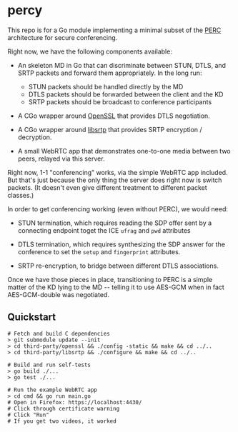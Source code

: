 percy
=====

This repo is for a Go module implementing a minimal subset of the
[PERC](https://tools.ietf.org/wg/perc) architecture for secure conferencing.

Right now, we have the following components available:

* An skeleton MD in Go that can discriminate between STUN, DTLS, and
  SRTP packets and forward them appropriately.  In the long run:
  * STUN packets should be handled directly by the MD
  * DTLS packets should be forwarded between the client and the KD
  * SRTP packets should be broadcast to conference participants

* A CGo wrapper around [OpenSSL](https://github.com/openssl/openssl)
  that provides DTLS negotiation.

* A CGo wrapper around [libsrtp](https://github.com/cisco/libstrp)
  that provides SRTP encryption / decryption.

* A small WebRTC app that demonstrates one-to-one media between two
  peers, relayed via this server.

Right now, 1-1 "conferencing" works, via the simple WebRTC app
included.  But that's just because the only thing the server does
right now is switch packets.  (It doesn't even give different
treatment to different packet classes.)

In order to get conferencing working (even without PERC), we would
need:

* STUN termination, which requires reading the SDP offer sent by a
  connecting endpoint toget the ICE `ufrag` and `pwd` attributes

* DTLS termination, which requires synthesizing the SDP answer for
  the conference to set the `setup` and `fingerprint` attributes.

* SRTP re-encryption, to bridge between different DTLS associations.

Once we have those pieces in place, transitioning to PERC is a
simple matter of the KD lying to the MD -- telling it to use AES-GCM
when in fact AES-GCM-double was negotiated.


## Quickstart

```
# Fetch and build C dependencies
> git submodule update --init
> cd third-party/openssl && ./config -static && make && cd ../..
> cd third-party/libsrtp && ./configure && make && cd ../..

# Build and run self-tests
> go build ./...
> go test ./...

# Run the example WebRTC app
> cd cmd && go run main.go
# Open in Firefox: https://localhost:4430/
# Click through certificate warning
# Click "Run"
# If you get two videos, it worked
```

